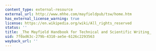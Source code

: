 ```yaml
---
content_type: external-resource
external_url: http://www.mhhe.com/mayfieldpub/tsw/home.htm
has_external_license_warning: true
license: https://en.wikipedia.org/wiki/All_rights_reserved
status: ''
title: _The Mayfield Handbook for Technical and Scientific Writing_
uid: 7f0ad63c-279b-4310-ae5e-6126c2293563
wayback_url: ''
---
```

